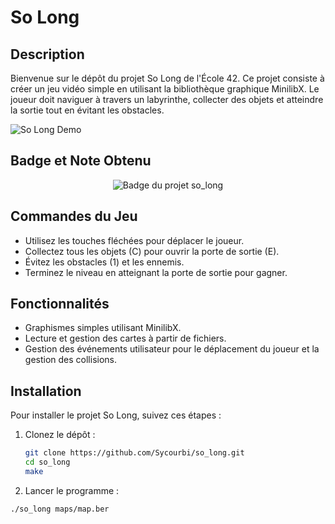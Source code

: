 # So Long

## Description

Bienvenue sur le dépôt du projet So Long de l'École 42. Ce projet consiste à créer un jeu vidéo simple en utilisant la bibliothèque graphique MinilibX. Le joueur doit naviguer à travers un labyrinthe, collecter des objets et atteindre la sortie tout en évitant les obstacles.

![So Long Demo](demo.gif)

## Badge et Note Obtenu

<div align="center">
  <img src="https://github.com/ayogun/42-project-badges/blob/main/badges/so_longm.png?raw=true" alt="Badge du projet so_long">
</div>

## Commandes du Jeu

  - Utilisez les touches fléchées pour déplacer le joueur.
  - Collectez tous les objets (C) pour ouvrir la porte de sortie (E).
  - Évitez les obstacles (1) et les ennemis.
  - Terminez le niveau en atteignant la porte de sortie pour gagner.
    
## Fonctionnalités

  - Graphismes simples utilisant MinilibX.
  - Lecture et gestion des cartes à partir de fichiers.
  - Gestion des événements utilisateur pour le déplacement du joueur et la gestion des collisions.

## Installation

Pour installer le projet So Long, suivez ces étapes :

1. Clonez le dépôt :

   ```bash
   git clone https://github.com/Sycourbi/so_long.git
   cd so_long
   make
2. Lancer le programme :

  ```bash
  ./so_long maps/map.ber

